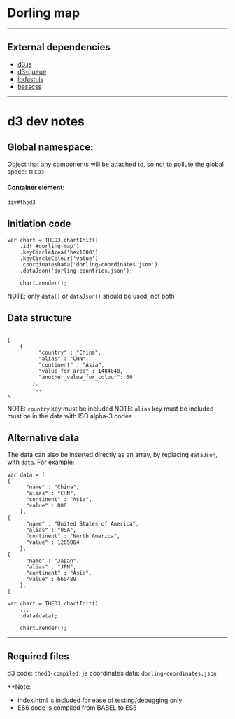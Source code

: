 
# Dorling map

------------------

## External dependencies

- [d3.js](https://d3js.org/)
- [d3-queue](https://github.com/d3/d3-queue)
- [lodash.js](https://lodash.com/)
- [basscss](http://www.basscss.com/)

------------------

# d3 dev notes

## Global namespace:

Object that any components will be attached to, so not to pollute the global space: `THED3`

#### Container element:

`div#thed3`

## Initiation code

```
var chart = THED3.chartInit()
    .id('#dorling-map')
    .keyCircleArea('hex1000')
    .keyCircleColour('value') 
    .coordinatesData('dorling-coordinates.json')
    .dataJson('dorling-countries.json');

    chart.render();

```

NOTE: only `data()` or `dataJson()` should be used, not both

## Data structure

```

[
    {
          "country" : "China",
          "alias" : "CHN",
          "continent" : "Asia",
          "value_for_area" : 1484040,
          "another_value_for_colour": 60
        },
        ...
\
```

NOTE: `country` key must be included
NOTE: `alias` key must be included must be in the data with ISO alpha-3 codes

## Alternative data

The data can also be inserted directly as an array, by replacing `dataJson`, with `data`. For example:

```
var data = [
{
      "name" : "China",
      "alias" : "CHN",
      "continent" : "Asia",
      "value" : 800
    },
{
      "name" : "United States of America",
      "alias" : "USA",
      "continent" : "North America",
      "value" : 1265064
    },
{
      "name" : "Japan",
      "alias" : "JPN",
      "continent" : "Asia",
      "value" : 660489
    },
]

var chart = THED3.chartInit()
    ...
    .data(data);

    chart.render();

```


------------------

## Required files

d3 code: `thed3-compiled.js`
coordinates data: `dorling-coordinates.json`

**Note: 
- index.html is included for ease of testing/debugging only
- ES6 code is compiled from BABEL to ES5


